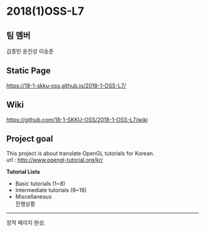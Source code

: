 2018(1)OSS-L7
===================

팀 멤버
-------------
김종민
윤진성
이승준

Static Page
-------------
https://18-1-skku-oss.github.io/2018-1-OSS-L7/  

Wiki
-------------
https://github.com/18-1-SKKU-OSS/2018-1-OSS-L7/wiki  

Project goal
-------------
This project is about translate OpenGL tutorials for Korean.  
url : http://www.opengl-tutorial.org/kr/  

**Tutorial Lists**  
* Basic tutorials (1~8)
* Intermediate tutorials (9~18)
* Miscellaneous  
진행상황
-------------
정적 페이지 완성.

